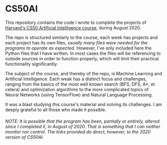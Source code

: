 # CS50AI


This repository contains the code I wrote to complete the projects of <a href="https://cs50.harvard.edu/ai/2020/">Harvard's CS50 Artificial Intelligence course</a>, during August 2020.

The repo is structured similarly to the course, each week has projects and each project has its own files, _usually many files were needed for the programs to operate as expected_. However, I've only included here the Python files that I have written. In most cases the files will be referencing to outside sources in order to function properly, which will limit their practical functionality significantly.

The subject of the course, and thereby of the repo, is Machine Learning and Artificial Intelligence. Each weak has a distinct focus and challenges, ranging from the basics of the most well known search (BFS, DFS, A*, et cetera) and optimization algorithms to the more complicated topics of Neural Networks (using TensorFlow) and Natural Language Processing.

It was a blast studying this course's material and solving its challenges. I am deeply grateful to all those who made it possible.



###### NOTE: It is possible that the program has been, partially or entirely, altered since I completed it, in August of 2020. That is something that I can neither monitor nor control. The links provided do direct, however, to the 2020 version of CS50AI.
